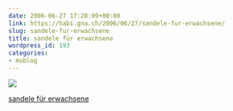 ```yaml
---
date: 2006-06-27 17:28:09+00:00
link: https://habi.gna.ch/2006/06/27/sandele-fur-erwachsene/
slug: sandele-fur-erwachsene
title: sandele für erwachsene
wordpress_id: 193
categories:
- moblog
---
```



 [![](https://static.flickr.com/65/176402252_8f8d92c8b9_m.jpg)](https://www.flickr.com/photos/habi/176402252/)
   

 
  [sandele für erwachsene](https://www.flickr.com/photos/habi/176402252/)
    

 




  

